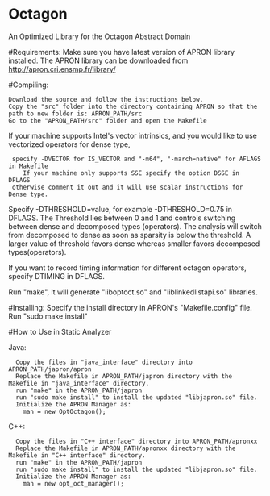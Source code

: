 # Octagon
An Optimized Library for the Octagon Abstract Domain

#Requirements:
  Make sure you have latest version of APRON library installed. The APRON library can be downloaded from
    http://apron.cri.ensmp.fr/library/
  
#Compiling:

    Download the source and follow the instructions below.
    Copy the "src" folder into the directory containing APRON so that the path to new folder is: APRON_PATH/src
    Go to the "APRON_PATH/src" folder and open the Makefile
   
   If your machine supports Intel's vector intrinsics, and you would like to use vectorized operators for dense type,
      
     specify -DVECTOR for IS_VECTOR and "-m64", "-march=native" for AFLAGS in Makefile
      	If your machine only supports SSE specify the option DSSE in DFLAGS
     otherwise comment it out and it will use scalar instructions for Dense type.
      
   Specify -DTHRESHOLD=value, for example -DTHRESHOLD=0.75 in DFLAGS. The Threshold lies between 0 and 1 and controls switching between dense and decomposed types (operators). The analysis will switch     
   from decomposed to dense as soon as sparsity is below the threshold. A larger value of threshold favors dense whereas smaller favors decomposed types(operators).

   If you want to record timing information for different octagon operators, specify DTIMING in DFLAGS.
   
   Run "make", it will generate "liboptoct.so" and "liblinkedlistapi.so" libraries.
      
#Installing:
    Specify the install directory in APRON's "Makefile.config" file.
    Run "sudo make install"
    
#How to Use in Static Analyzer

  Java:
	
      Copy the files in "java_interface" directory into APRON_PATH/japron/apron
      Replace the Makefile in APRON_PATH/japron directory with the Makefile in "java_interface" directory.
      run "make" in the APRON_PATH/japron
      run "sudo make install" to install the updated "libjapron.so" file.
      Initialize the APRON Manager as:
        man = new OptOctagon();
      
  C++:
      
      Copy the files in "C++ interface" directory into APRON_PATH/apronxx
      Replace the Makefile in APRON_PATH/apronxx directory with the Makefile in "C++ interface" directory.
      run "make" in the APRON_PATH/japron
      run "sudo make install" to install the updated "libjapron.so" file.
      Initialize the APRON Manager as:
        man = new opt_oct_manager();
